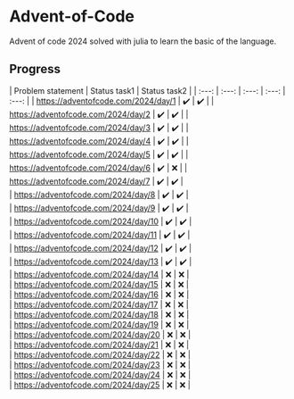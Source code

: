 # Advent-of-Code
Advent of code 2024 solved with julia to learn the basic of the language.

## Progress
| Problem statement | Status task1 | Status task2 | 
| :---: | :---: | :---: |  :---: |  :---: | 
| https://adventofcode.com/2024/day/1  | ✔️ | ✔️ | 
| https://adventofcode.com/2024/day/2  | ✔️ | ✔️ | 
| https://adventofcode.com/2024/day/3  | ✔️ | ✔️ | 
| https://adventofcode.com/2024/day/4  | ✔️ | ✔️ | 
| https://adventofcode.com/2024/day/5  | ✔️ | ✔️ | 
| https://adventofcode.com/2024/day/6  | ✔️ | ❌ | 
| https://adventofcode.com/2024/day/7  | ✔️ | ✔️ |  
| https://adventofcode.com/2024/day/8  | ✔️ | ✔️ |  
| https://adventofcode.com/2024/day/9  | ✔️ | ✔️ |  
| https://adventofcode.com/2024/day/10 | ✔️ | ✔️ |  
| https://adventofcode.com/2024/day/11 | ✔️ | ✔️ |  
| https://adventofcode.com/2024/day/12 | ✔️ | ✔️ |  
| https://adventofcode.com/2024/day/13 | ✔️ | ✔️ |  
| https://adventofcode.com/2024/day/14 | ❌ | ❌ |  
| https://adventofcode.com/2024/day/15 | ❌ | ❌ |  
| https://adventofcode.com/2024/day/16 | ❌ | ❌ |  
| https://adventofcode.com/2024/day/17 | ❌ | ❌ |  
| https://adventofcode.com/2024/day/18 | ❌ | ❌ |  
| https://adventofcode.com/2024/day/19 | ❌ | ❌ |  
| https://adventofcode.com/2024/day/20 | ❌ | ❌ |  
| https://adventofcode.com/2024/day/21 | ❌ | ❌ |  
| https://adventofcode.com/2024/day/22 | ❌ | ❌ |  
| https://adventofcode.com/2024/day/23 | ❌ | ❌ |  
| https://adventofcode.com/2024/day/24 | ❌ | ❌ |   
| https://adventofcode.com/2024/day/25 | ❌ | ❌ |   

